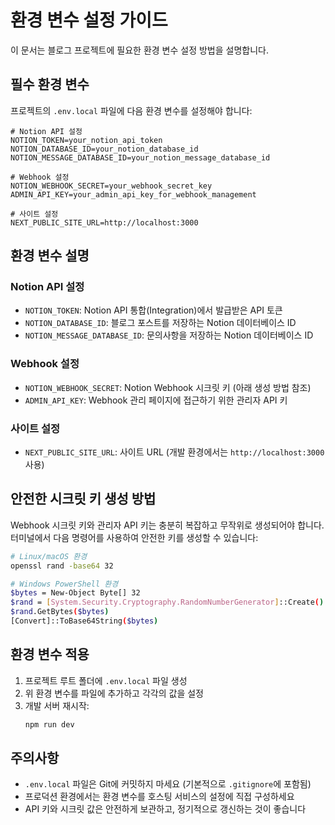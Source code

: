 # 환경 변수 설정 가이드

이 문서는 블로그 프로젝트에 필요한 환경 변수 설정 방법을 설명합니다.

## 필수 환경 변수

프로젝트의 `.env.local` 파일에 다음 환경 변수를 설정해야 합니다:

```
# Notion API 설정
NOTION_TOKEN=your_notion_api_token
NOTION_DATABASE_ID=your_notion_database_id
NOTION_MESSAGE_DATABASE_ID=your_notion_message_database_id

# Webhook 설정
NOTION_WEBHOOK_SECRET=your_webhook_secret_key
ADMIN_API_KEY=your_admin_api_key_for_webhook_management

# 사이트 설정
NEXT_PUBLIC_SITE_URL=http://localhost:3000
```

## 환경 변수 설명

### Notion API 설정

- `NOTION_TOKEN`: Notion API 통합(Integration)에서 발급받은 API 토큰
- `NOTION_DATABASE_ID`: 블로그 포스트를 저장하는 Notion 데이터베이스 ID
- `NOTION_MESSAGE_DATABASE_ID`: 문의사항을 저장하는 Notion 데이터베이스 ID

### Webhook 설정

- `NOTION_WEBHOOK_SECRET`: Notion Webhook 시크릿 키 (아래 생성 방법 참조)
- `ADMIN_API_KEY`: Webhook 관리 페이지에 접근하기 위한 관리자 API 키

### 사이트 설정

- `NEXT_PUBLIC_SITE_URL`: 사이트 URL (개발 환경에서는 `http://localhost:3000` 사용)

## 안전한 시크릿 키 생성 방법

Webhook 시크릿 키와 관리자 API 키는 충분히 복잡하고 무작위로 생성되어야 합니다. 터미널에서 다음 명령어를 사용하여 안전한 키를 생성할 수 있습니다:

```bash
# Linux/macOS 환경
openssl rand -base64 32

# Windows PowerShell 환경
$bytes = New-Object Byte[] 32
$rand = [System.Security.Cryptography.RandomNumberGenerator]::Create()
$rand.GetBytes($bytes)
[Convert]::ToBase64String($bytes)
```

## 환경 변수 적용

1. 프로젝트 루트 폴더에 `.env.local` 파일 생성
2. 위 환경 변수를 파일에 추가하고 각각의 값을 설정
3. 개발 서버 재시작:
   ```bash
   npm run dev
   ```

## 주의사항

- `.env.local` 파일은 Git에 커밋하지 마세요 (기본적으로 `.gitignore`에 포함됨)
- 프로덕션 환경에서는 환경 변수를 호스팅 서비스의 설정에 직접 구성하세요
- API 키와 시크릿 값은 안전하게 보관하고, 정기적으로 갱신하는 것이 좋습니다 
